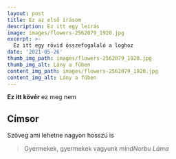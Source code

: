 ```yaml
---
layout: post
title: Ez az első írásom
description: Ez itt egy leírás
image: images/flowers-2562079_1920.jpg
excerpt: >-
  Ez itt egy rövid összefogalaló a loghoz
date: '2021-05-26'
thumb_img_path: images/flowers-2562079_1920.jpg
thumb_img_alt: Lány a fűben
content_img_path: images/flowers-2562079_1920.jpg
content_img_alt: Lány a fűben
---
```


**Ez itt kövér** ez meg nem 

## Címsor

Szöveg ami lehetne nagyon hosszú is

> Gyermekek, gyermekek vagyunk mind<cite>Norbu Láma</cite>
